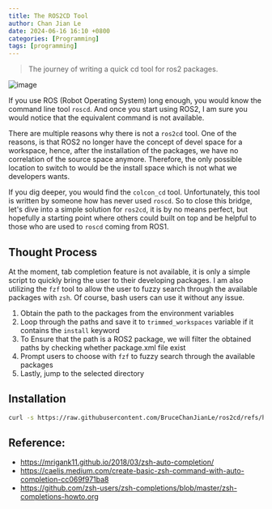 ```yaml
---
title: The ROS2CD Tool
author: Chan Jian Le
date: 2024-06-16 16:10 +0800
categories: [Programming]
tags: [programming]
---
```


> The journey of writing a quick cd tool for ros2 packages.

![image](https://github.com/user-attachments/assets/a8f61e53-c03e-4b92-b512-149eaf5e7bf1)

If you use ROS (Robot Operating System) long enough,
you would know the command line tool `roscd`.
And once you start using ROS2, I am sure you would notice that the 
equivalent command is not available.


There are multiple reasons why there is not a `ros2cd` tool.
One of the reasons, is that ROS2 no longer have the concept of devel space for 
a workspace, hence, after the installation of the packages, we have no
correlation of the source space anymore. Therefore, the only possible location
to switch to would be the install space which is not what we developers wants.


If you dig deeper, you would find the `colcon_cd` tool. Unfortunately, this tool
is written by someone how has never used `roscd`. So to close this bridge,
let's dive into a simple solution for `ros2cd`, it is by no means perfect, but
hopefully a starting point where others could built on top and be helpful to
those who are used to `roscd` coming from ROS1.

## Thought Process

At the moment, tab completion feature is not available, it is only
a simple script to quickly bring the user to their developing packages.
I am also utilizing the `fzf` tool to allow the user to fuzzy search through
the available packages with `zsh`. Of course, bash users can use it without
any issue.

1. Obtain the path to the packages from the environment variables
1. Loop through the paths and save it to `trimmed_workspaces` variable 
   if it contains the `install` keyword
1. To Ensure that the path is a ROS2 package, we will filter the obtained
   paths by checking whether package.xml file exist
1. Prompt users to choose with `fzf` to fuzzy search through the available
   packages
1. Lastly, jump to the selected directory

## Installation

```bash
curl -s https://raw.githubusercontent.com/BruceChanJianLe/ros2cd/refs/heads/master/install.sh | bash
```

## Reference:
- https://mrigank11.github.io/2018/03/zsh-auto-completion/
- https://caelis.medium.com/create-basic-zsh-command-with-auto-completion-cc069f971ba8
- https://github.com/zsh-users/zsh-completions/blob/master/zsh-completions-howto.org
